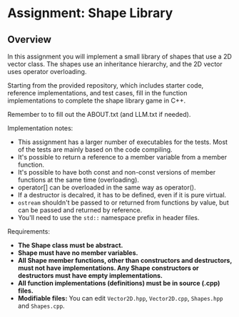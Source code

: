 # Assignment: Shape Library



## Overview

In this assignment you will implement a small library of shapes that
use a 2D vector class.  The shapes use an inheritance hierarchy, and
the 2D vector uses operator overloading.

Starting from the provided repository, which includes starter code,
reference implementations, and test cases, fill in the function
implementations to complete the shape library game in C++.

Remember to to fill out the ABOUT.txt (and LLM.txt if needed).

Implementation notes:
* This assignment has a larger number of executables for the tests.  Most of the tests are mainly based on the code compiling.
* It's possible to return a reference to a member variable from a member function.
* It's possible to have both const and non-const versions of member functions at the same time (overloading).
* operator[] can be overloaded in the same way as operator().
* If a destructor is decalred, it has to be defined, even if it is pure virtual.
* `ostream` shouldn't be passed to or returned from functions by value, but can be passed and returned by reference.
* You'll need to use the `std::` namespace prefix in header files.

Requirements:
* **The Shape class must be abstract.**
* **Shape must have no member variables.**
* **All Shape member functions, other than constructors and destructors, must not have implementations.  Any Shape constructors or destructors must have empty implementations.**
* **All function implementations (definitions) must be in source (.cpp) files.**
* **Modifiable files:** You can edit `Vector2D.hpp`, `Vector2D.cpp`, `Shapes.hpp` and `Shapes.cpp`.
